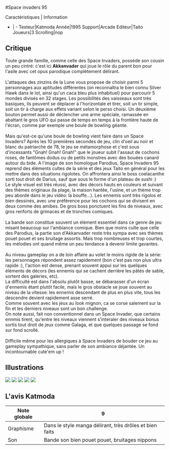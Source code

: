 #Space invaders 95

Caractéristiques | Information
- | -
Testeur|Katmoda
Année|1995
Support|Arcade
Editeur|Taito
Joueurs|3
Scrolling|nop

## Critique
Toute grande famille, comme celle des Space Invaders,  possède son cousin un peu cintré: c'est ici <b>Akkanvader</b> qui joue le rôle du parent bon pour l'asile avec cet opus parodique complètement délirant.<br/><br/>L'attaques des zinzins de la Lune vous propose de choisir parmi 5 personnages aux aptitudes différentes (on reconnaîtra le bien connu Silver Hawk dans le lot, ainsi qu'un caca bleu plus inhabituel) pour parcourir 5 mondes divisés en 32 stages. Les possibilités des vaisseaux sont très basiques, ils peuvent se déplacer à l'horizontale et tirer, soit un tir simple, soit un tir à charge aux effets variant selon le perso choisi. Un deuxième bouton permet aussi de déclencher une arme spéciale, ramassée en abattant le gros UFO qui passe de temps en temps à la frontière haute de l'écran, comme par exemple une boule de bowling géante.<br/><br/>Mais qu'est-ce qu'une boule de bowling vient faire dans un Space Invaders? Après les 10 premières secondes de jeu, clin d'oeil au noir et blanc du patriarche de 78, le jeu se métamorphose et c'est sous d'incessants "Gnah! Gnah! Gnah!" que le joueur subit l'assaut de cochons roses, de fantômes dodus ou de petits monstres avec des bouées canard autour du bide. A l'image de son homologue Parodius, Space Invaders 95 reprend des éléments cultes de la série et des jeux Taito en général pour les mettre dans des situations rigolotes. On affrontera  ainsi le boss coelacanthe sorti tout droit de Darius, sauf que sous le forme d'un plateau de sushi :) <br/>Le style visuel est très réussi, avec des décors hauts en couleurs et suivant des thèmes originaux (la plage, la maison hantée, l'usine, et un thème trop peu abordé dans le jeu vidéo: la bouffe...). Les ennemis sont très rigolos et bien dessinés, avec une préférence pour les cochons qui se divisent en deux comme des amibes. De gros boss ponctuent les fins de niveaux, avec gros renforts de grimaces et de tronches comiques.<br/><br/>La bande son constitue souvent un élément essentiel dans ce genre de jeu misant beaucoup sur l'ambiance comique. Bien que moins culte que celle des Parodius, la partie son d'Akkanvader reste très sympa avec ses thèmes pouet pouet et ses bruitage assortis. Mais trop nombreuses et trop courtes, les mélodies ont quand même un peu tendance à devenir limite gavantes.<br/><br/>Au niveau gameplay on a de loin affaire au volet le moins rigide de la série: les personnages répondent assez rapidement (bon c'est pas non plus ultra rapide :), l'action est dense, prenant souvent appui sur les quelques éléments de décors (les ennemis qui se cachent derrière les pâtés de sable, sortent des galeries, etc). <br/>La difficulté est dans l'absolu plutôt basse, se débarasser d'un écran d'ennemis étant plutôt facile, mais le gros obstacle se joue souvent au niveau de la vitesse: les ennemis descendant de plus en plus vite, tous les descendre devient rapidement asse serré. <br/>Comme souvent avec les jeux au look mignon, ca se corse salement sur la fin et les derniers niveaux sont un bon challenge.<br/>On note aussi, fait non conventionnel dans un Space Invader, que certains ennmis tirent, qu'entre les niveaux viennent s'interaler des niveaux bonus sortis tout droit de jeux comme Galaga, et que quelques passage se fond sur fond scrollé.<br/><br/>Difficile même pour les allergiques à Space Invaders de bouder ce jeu au gameplay sympathique, sans parler de son ambiance déjantée. Un incontournable cute'em up !

## Illustrations
![](http://www.shmup.com/images/thumbs/img_fiche_1_132.jpg)
![](http://www.shmup.com/images/thumbs/img_fiche_2_132.jpg)
![](http://www.shmup.com/images/thumbs/img_fiche_3_132.jpg)
![](http://www.shmup.com/images/thumbs/img_fiche_4_132.jpg)
![](http://www.shmup.com/images/thumbs/)

## L'avis Katmoda
Note globale|9
-|-
Graphisme|Dans le style manga délirant, très drôles et bien faits
Son|Bande son bien pouet pouet, bruitages nippons
